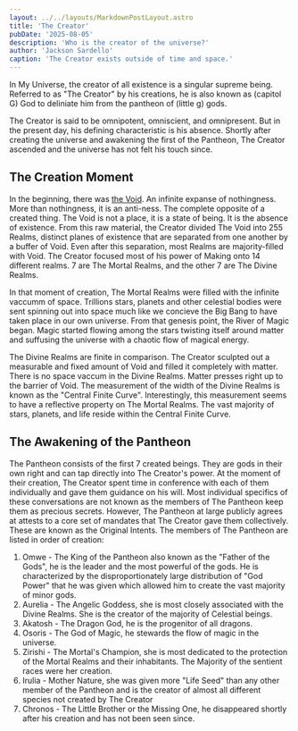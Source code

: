 ```yaml
---
layout: ../../layouts/MarkdownPostLayout.astro
title: 'The Creator'
pubDate: '2025-08-05'
description: 'Who is the creator of the universe?'
author: 'Jackson Sardello'
caption: 'The Creator exists outside of time and space.'
---
```


In My Universe, the creator of all existence is a singular supreme being. Referred to as "The Creator" by his creations, he is also known as (capitol G) God to deliniate him from the pantheon of (little g) gods.

The Creator is said to be omnipotent, omniscient, and omnipresent. But in the present day, his defining characteristic is his absence. Shortly after creating the universe and awakening the first of the Pantheon, The Creator ascended and the universe has not felt his touch since.

## The Creation Moment

In the beginning, there was <a href="/posts/wiki-2-the-void">the Void</a>. An infinite expanse of nothingness. More than nothingness, it is an anti-ness. The complete opposite of a created thing. The Void is not a place, it is a state of being. It is the absence of existence. From this raw material, the Creator divided The Void into 255 Realms, distinct planes of existence that are separated from one another by a buffer of Void. Even after this separation, most Realms are majority-filled with Void. The Creator focused most of his power of Making onto 14 different realms. 7 are The Mortal Realms, and the other 7 are The Divine Realms.

In that moment of creation, The Mortal Realms were filled with the infinite vaccumm of space. Trillions stars, planets and other celestial bodies were sent spinning out into space much like we concieve the Big Bang to have taken place in our own universe. From that genesis point, the River of Magic began. Magic started flowing among the stars twisting itself around matter and suffusing the universe with a chaotic flow of magical energy.

The Divine Realms are finite in comparison. The Creator sculpted out a measurable and fixed amount of Void and filled it completely with matter. There is no space vaccum in the Divine Realms. Matter presses right up to the barrier of Void. The measurement of the width of the Divine Realms is known as the "Central Finite Curve". Interestingly, this measurement seems to have a reflective property on The Mortal Realms. The vast majority of stars, planets, and life reside within the Central Finite Curve.

## The Awakening of the Pantheon

The Pantheon consists of the first 7 created beings. They are gods in their own right and can tap directly into The Creator's power. At the moment of their creation, The Creator spent time in conference with each of them individually and gave them guidance on his will. Most individual specifics of these conversations are not known as the members of The Pantheon keep them as precious secrets. However, The Pantheon at large publicly agrees at attests to a core set of mandates that The Creator gave them collectively. These are known as the Original Intents. The members of The Pantheon are listed in order of creation:

1. Omwe - The King of the Pantheon also known as the "Father of the Gods", he is the leader and the most powerful of the gods. He is characterized by the disproportionately large distribution of "God Power" that he was given which allowed him to create the vast majority of minor gods.
2. Aurelia - The Angelic Goddess, she is most closely associated with the Divine Realms. She is the creator of the majority of Celestial beings.
3. Akatosh - The Dragon God, he is the progenitor of all dragons.
4. Osoris - The God of Magic, he stewards the flow of magic in the universe.
5. Zirishi - The Mortal's Champion, she is most dedicated to the protection of the Mortal Realms and their inhabitants. The Majority of the sentient races were her creation.
6. Irulia - Mother Nature, she was given more "Life Seed" than any other member of the Pantheon and is the creator of almost all different species not created by The Creator
7. Chronos - The Little Brother or the Missing One, he disappeared shortly after his creation and has not been seen since.